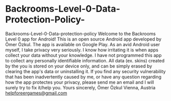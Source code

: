 # Backrooms-Level-0-Data-Protection-Policy-
Backrooms-Level-0-Data-protection-policy Welcome to the Backrooms Level 0 app for Android!  This is an open source Android app developed by Ömer Özkul. The app is available on Google Play. As an avid Android user myself, I take privacy very seriously. I know how irritating it is when apps collect your data without your knowledge.  I have not programmed this app to collect any personally identifiable information. All data (ex. skins) created by the you is stored on your device only, and can be simply erased by clearing the app's data or uninstalling it.  If you find any security vulnerability that has been inadvertently caused by me, or have any question regarding how the app protectes your privacy, please send me an email and I will surely try to fix it/help you.  Yours sincerely, Ömer Özkul Vienna, Austria helpforeergames@gmail.com
